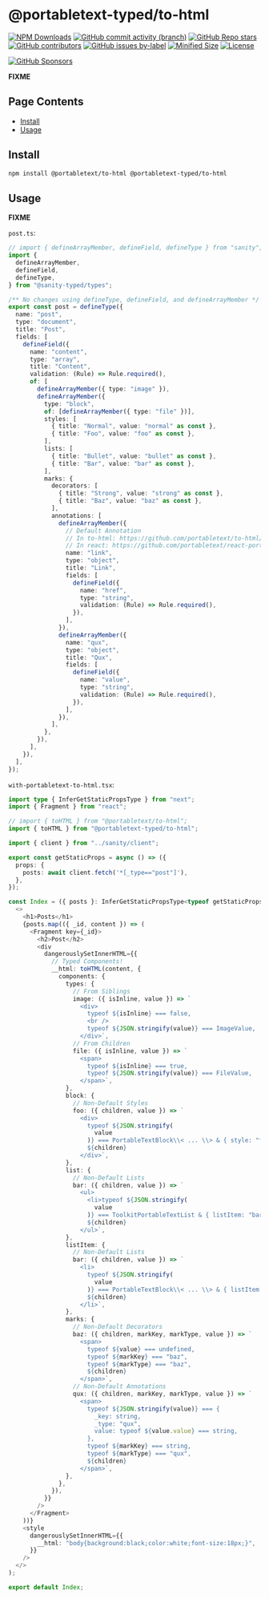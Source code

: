<!-- >>>>>> BEGIN GENERATED FILE (include): SOURCE packages/to-html/_README.md -->
# @portabletext-typed/to-html

[![NPM Downloads](https://img.shields.io/npm/dw/@portabletext-typed/to-html?style=flat&logo=npm)](https://www.npmjs.com/package/@portabletext-typed/to-html)
[![GitHub commit activity (branch)](https://img.shields.io/github/commit-activity/m/saiichihashimoto/sanity-typed?style=flat&logo=github)](https://github.com/saiichihashimoto/sanity-typed/pulls?q=is%3Apr+is%3Aclosed)
[![GitHub Repo stars](https://img.shields.io/github/stars/saiichihashimoto/sanity-typed?style=flat&logo=github)](https://github.com/saiichihashimoto/sanity-typed/stargazers)
[![GitHub contributors](https://img.shields.io/github/contributors/saiichihashimoto/sanity-typed?style=flat&logo=github)](https://github.com/saiichihashimoto/sanity-typed/graphs/contributors)
[![GitHub issues by-label](https://img.shields.io/github/issues/saiichihashimoto/sanity-typed/help%20wanted?style=flat&logo=github&color=007286)](https://github.com/saiichihashimoto/sanity-typed/labels/help%20wanted)
[![Minified Size](https://img.shields.io/bundlephobia/min/@portabletext-typed/to-html?style=flat)](https://www.npmjs.com/package/@portabletext-typed/to-html?activeTab=code)
[![License](https://img.shields.io/github/license/saiichihashimoto/sanity-typed?style=flat)](LICENSE)

[![GitHub Sponsors](https://img.shields.io/github/sponsors/saiichihashimoto?style=flat&logo=githubsponsors)](https://github.com/sponsors/saiichihashimoto)

**FIXME**

## Page Contents
- [Install](#install)
- [Usage](#usage)

## Install

```bash
npm install @portabletext/to-html @portabletext-typed/to-html
```

## Usage

**FIXME**

<!-- >>>>>> BEGIN INCLUDED FILE (typescript): SOURCE packages/example-studio/schemas/post.ts -->
```post.ts```:
```typescript
// import { defineArrayMember, defineField, defineType } from "sanity";
import {
  defineArrayMember,
  defineField,
  defineType,
} from "@sanity-typed/types";

/** No changes using defineType, defineField, and defineArrayMember */
export const post = defineType({
  name: "post",
  type: "document",
  title: "Post",
  fields: [
    defineField({
      name: "content",
      type: "array",
      title: "Content",
      validation: (Rule) => Rule.required(),
      of: [
        defineArrayMember({ type: "image" }),
        defineArrayMember({
          type: "block",
          of: [defineArrayMember({ type: "file" })],
          styles: [
            { title: "Normal", value: "normal" as const },
            { title: "Foo", value: "foo" as const },
          ],
          lists: [
            { title: "Bullet", value: "bullet" as const },
            { title: "Bar", value: "bar" as const },
          ],
          marks: {
            decorators: [
              { title: "Strong", value: "strong" as const },
              { title: "Baz", value: "baz" as const },
            ],
            annotations: [
              defineArrayMember({
                // Default Annotation
                // In to-html: https://github.com/portabletext/to-html/blob/6772048290f2d31d32908ee17a26eac499af89e9/src/components/marks.ts#L10
                // In react: https://github.com/portabletext/react-portabletext/blob/534fd4693b39cd1860a3c2c7c308df7bba534d24/src/components/marks.tsx#L9
                name: "link",
                type: "object",
                title: "Link",
                fields: [
                  defineField({
                    name: "href",
                    type: "string",
                    validation: (Rule) => Rule.required(),
                  }),
                ],
              }),
              defineArrayMember({
                name: "qux",
                type: "object",
                title: "Qux",
                fields: [
                  defineField({
                    name: "value",
                    type: "string",
                    validation: (Rule) => Rule.required(),
                  }),
                ],
              }),
            ],
          },
        }),
      ],
    }),
  ],
});
```
<!-- <<<<<< END INCLUDED FILE (typescript): SOURCE packages/example-studio/schemas/post.ts -->
<!-- >>>>>> BEGIN INCLUDED FILE (typescript): SOURCE packages/example-app/src/pages/with-portabletext-to-html.tsx -->
```with-portabletext-to-html.tsx```:
```typescript
import type { InferGetStaticPropsType } from "next";
import { Fragment } from "react";

// import { toHTML } from "@portabletext/to-html";
import { toHTML } from "@portabletext-typed/to-html";

import { client } from "../sanity/client";

export const getStaticProps = async () => ({
  props: {
    posts: await client.fetch('*[_type=="post"]'),
  },
});

const Index = ({ posts }: InferGetStaticPropsType<typeof getStaticProps>) => (
  <>
    <h1>Posts</h1>
    {posts.map(({ _id, content }) => (
      <Fragment key={_id}>
        <h2>Post</h2>
        <div
          dangerouslySetInnerHTML={{
            // Typed Components!
            __html: toHTML(content, {
              components: {
                types: {
                  // From Siblings
                  image: ({ isInline, value }) => `
                    <div>
                      typeof ${isInline} === false,
                      <br />
                      typeof ${JSON.stringify(value)} === ImageValue,
                    </div>`,
                  // From Children
                  file: ({ isInline, value }) => `
                    <span>
                      typeof ${isInline} === true,
                      typeof ${JSON.stringify(value)} === FileValue,
                    </span>`,
                },
                block: {
                  // Non-Default Styles
                  foo: ({ children, value }) => `
                    <div>
                      typeof ${JSON.stringify(
                        value
                      )} === PortableTextBlock\\< ... \\> & { style: "foo" },
                      ${children}
                    </div>`,
                },
                list: {
                  // Non-Default Lists
                  bar: ({ children, value }) => `
                    <ul>
                      <li>typeof ${JSON.stringify(
                        value
                      )} === ToolkitPortableTextList & { listItem: "bar"; },</li>
                      ${children}
                    </ul>`,
                },
                listItem: {
                  // Non-Default Lists
                  bar: ({ children, value }) => `
                    <li>
                      typeof ${JSON.stringify(
                        value
                      )} === PortableTextBlock\\< ... \\> & { listItem: "bar" },
                      ${children}
                    </li>`,
                },
                marks: {
                  // Non-Default Decorators
                  baz: ({ children, markKey, markType, value }) => `
                    <span>
                      typeof ${value} === undefined,
                      typeof ${markKey} === "baz",
                      typeof ${markType} === "baz",
                      ${children}
                    </span>`,
                  // Non-Default Annotations
                  qux: ({ children, markKey, markType, value }) => `
                    <span>
                      typeof ${JSON.stringify(value)} === {
                        _key: string,
                        _type: "qux",
                        value: typeof ${value.value} === string,
                      },
                      typeof ${markKey} === string,
                      typeof ${markType} === "qux",
                      ${children}
                    </span>`,
                },
              },
            }),
          }}
        />
      </Fragment>
    ))}
    <style
      dangerouslySetInnerHTML={{
        __html: "body{background:black;color:white;font-size:18px;}",
      }}
    />
  </>
);

export default Index;
```
<!-- <<<<<< END INCLUDED FILE (typescript): SOURCE packages/example-app/src/pages/with-portabletext-to-html.tsx -->
<!-- <<<<<< END GENERATED FILE (include): SOURCE packages/to-html/_README.md -->
